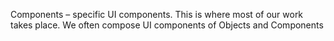 Components – specific UI components. This is where most of our work takes place. We often compose UI components of Objects and Components
